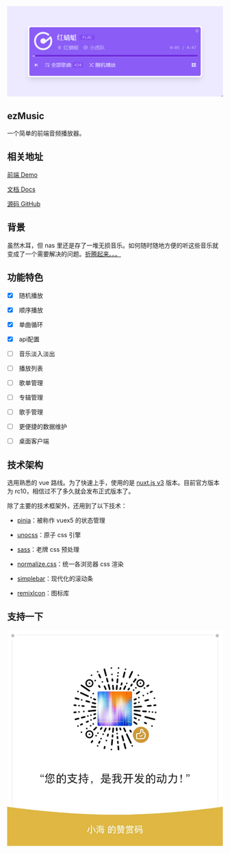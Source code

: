 <!--
 * @Author: NMTuan
 * @Email: NMTuan@qq.com
 * @Date: 2022-09-07 16:09:42
 * @LastEditTime: 2022-09-26 11:50:46
 * @LastEditors: NMTuan
 * @Description: 
 * @FilePath: \ezMusic\README.md
-->

![](assets/2022-09-26-11-53-35-image.png)



## ezMusic

一个简单的前端音频播放器。



## 相关地址

[前端 Demo](https://ezmusic.muyi.dev/)

[文档 Docs](https://www.muyi.dev/ezmusic/)

[源码 GitHub](https://github.com/NMTuan/ezMusic)



## 背景

虽然木耳，但 nas 里还是存了一堆无损音乐。如何随时随地方便的听这些音乐就变成了一个需要解决的问题。[折腾起来。。。](https://www.muyi.dev/ezmusic/causes.html)



## 功能特色

- [x]  随机播放
- [x]  顺序播放
- [x]  单曲循环
- [x]  api配置
- [ ]  音乐淡入淡出
- [ ]  播放列表
- [ ]  歌单管理
- [ ]  专辑管理
- [ ]  歌手管理
- [ ]  更便捷的数据维护
- [ ]  桌面客户端



## 技术架构

选用熟悉的 vue 路线。为了快速上手，使用的是 [nuxt.js v3](https://github.com/nuxt/framework) 版本。目前官方版本为 rc10，相信过不了多久就会发布正式版本了。

除了主要的技术框架外，还用到了以下技术：

- [pinia](https://github.com/vuejs/pinia)：被称作 vuex5 的状态管理

- [unocss](https://github.com/unocss/unocss)：原子 css 引擎

- [sass](https://github.com/sass/sass)：老牌 css 预处理

- [normalize.css](https://github.com/necolas/normalize.css)：统一各浏览器 css 渲染

- [simplebar](https://github.com/Grsmto/simplebar)：现代化的滚动条

- [remixIcon](https://github.com/Remix-Design/RemixIcon)：图标库



## 支持一下

![](assets/2022-09-26-14-02-26-image.png)
